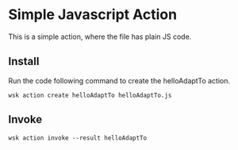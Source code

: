 # Simple Javascript Action

This is a simple action, where the file has plain JS code.

## Install

Run the code following command to create the helloAdaptTo action.

  ```
  wsk action create helloAdaptTo helloAdaptTo.js
  ```
## Invoke

  ```
  wsk action invoke --result helloAdaptTo
  ```